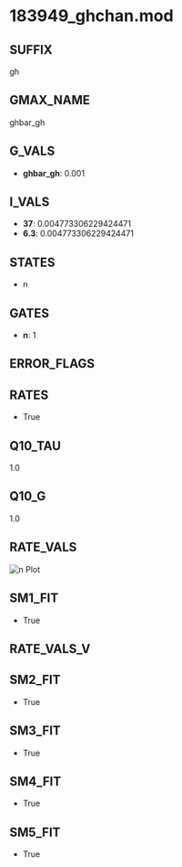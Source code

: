 # 183949_ghchan.mod

## SUFFIX

gh

## GMAX_NAME

ghbar_gh

## G_VALS

- **ghbar_gh**: 0.001

## I_VALS

- **37**: 0.004773306229424471
- **6.3**: 0.004773306229424471

## STATES

- n

## GATES

- **n**: 1

## ERROR_FLAGS


## RATES

- True

## Q10_TAU

1.0

## Q10_G

1.0

## RATE_VALS

![n Plot](/Users/pbozelos/Dropbox/icg-Chai-Panos/supermodels/output_markdown_files/IH/183949_ghchan.mod/images/n.png)

## SM1_FIT

- True

## RATE_VALS_V

## SM2_FIT

- True

## SM3_FIT

- True

## SM4_FIT

- True

## SM5_FIT

- True

